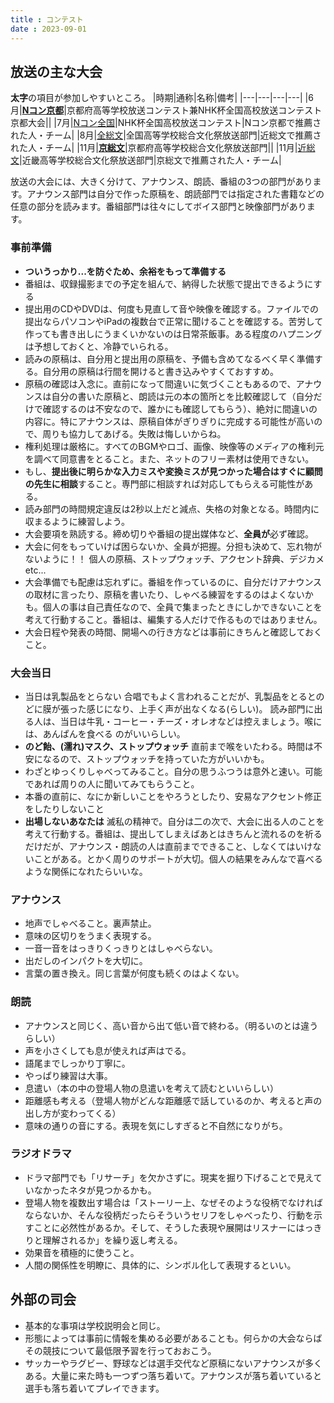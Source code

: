 ```yaml
---
title : コンテスト
date : 2023-09-01
---
```


## 放送の主な大会
**太字**の項目が参加しやすいところ。
|時期|通称|名称|備考|
|---|---|---|---|
|6月|[**Nコン京都**](http://kyoto-hsb.com/nconk.html)|京都府高等学校放送コンテスト兼NHK杯全国高校放送コンテスト京都大会||
|7月|[Nコン全国](http://kyoto-hsb.com/nconz.html)|NHK杯全国高校放送コンテスト|Nコン京都で推薦された人・チーム|
|8月|[全総文](http://kyoto-hsb.com/zensou.html)|全国高等学校総合文化祭放送部門|近総文で推薦された人・チーム|
|11月|[**京総文**](http://kyoto-hsb.com/kyoso.html)|京都府高等学校総合文化祭放送部門||
|11月|[近総文](http://kyoto-hsb.com/kinsou.html)|近畿高等学校総合文化祭放送部門|京総文で推薦された人・チーム|

放送の大会には、大きく分けて、アナウンス、朗読、番組の3つの部門があります。アナウンス部門は自分で作った原稿を、朗読部門では指定された書籍などの任意の部分を読みます。番組部門は往々にしてボイス部門と映像部門があります。

### 事前準備
- **ついうっかり...を防ぐため、余裕をもって準備する**
- 番組は、収録撮影までの予定を組んで、納得した状態で提出できるようにする
- 提出用のCDやDVDは、何度も見直して音や映像を確認する。ファイルでの提出ならパソコンやiPadの複数台で正常に聞けることを確認する。苦労して作っても書き出しにうまくいかないのは日常茶飯事。ある程度のハプニングは予想しておくと、冷静でいられる。
- 読みの原稿は、自分用と提出用の原稿を、予備も含めてなるべく早く準備する。自分用の原稿は行間を開けると書き込みやすくておすすめ。
- 原稿の確認は入念に。直前になって間違いに気づくこともあるので、アナウンスは自分の書いた原稿と、朗読は元の本の箇所とを比較確認して（自分だけで確認するのは不安なので、誰かにも確認してもらう）、絶対に間違いの内容に。特にアナウンスは、原稿自体がぎりぎりに完成する可能性が高いので、周りも協力してあげる。失敗は悔しいからね。
- 権利処理は厳格に。すべてのBGMやロゴ、画像、映像等のメディアの権利元を調べて同意書をとること。また、ネットのフリー素材は使用できない。
- もし、**提出後に明らかな入力ミスや変換ミスが見つかった場合はすぐに顧問の先生に相談**すること。専門部に相談すれば対応してもらえる可能性がある。
- 読み部門の時間規定違反は2秒以上だと減点、失格の対象となる。時間内に収まるように練習しよう。
- 大会要項を熟読する。締め切りや番組の提出媒体など、**全員が**必ず確認。
- 大会に何をもっていけば困らないか、全員が把握。分担も決めて、忘れ物がないように！！ 個人の原稿、ストップウォッチ、アクセント辞典、デジカメetc...
- 大会準備でも配慮は忘れずに。番組を作っているのに、自分だけアナウンスの取材に言ったり、原稿を書いたり、しゃべる練習をするのはよくないかも。個人の事は自己責任なので、全員で集まったときにしかできないことを考えて行動すること。番組は、編集する人だけで作るものではありません。
- 大会日程や発表の時間、開場への行き方などは事前にきちんと確認しておくこと。
### 大会当日
- 当日は乳製品をとらない
合唱でもよく言われることだが、乳製品をとるとのどに膜が張った感じになり、上手く声が出なくなる(らしい)。
読み部門に出る人は、当日は牛乳・コーヒー・チーズ・オレオなどは控えましょう。喉には、あんぱんを食べる
のがいいらしい。
- **のど飴、(濡れ)マスク、ストップウォッチ**
直前まで喉をいたわる。時間は不安になるので、ストップウォッチを持っていた方がいいかも。
- わざとゆっくりしゃべってみること。自分の思うふつうは意外と速い。可能であれば周りの人に聞いてみてもらうこと。
- 本番の直前に、なにか新しいことをやろうとしたり、安易なアクセント修正をしたりしないこと
- **出場しないあなたは** 滅私の精神で。自分は二の次で、大会に出る人のことを考えて行動する。番組は、提出してしまえばあとはきちんと流れるのを祈るだけだが、アナウンス・朗読の人は直前までできること、しなくてはいけないことがある。とかく周りのサポートが大切。個人の結果をみんなで喜べるような関係になれたらいいな。

### アナウンス
- 地声でしゃべること。裏声禁止。
- 意味の区切りをうまく表現する。
- 一音一音をはっきりくっきりとはしゃべらない。
- 出だしのインパクトを大切に。
- 言葉の置き換え。同じ言葉が何度も続くのはよくない。

### 朗読
- アナウンスと同じく、高い音から出て低い音で終わる。（明るいのとは違うらしい）
- 声を小さくしても息が使えれば声はでる。
- 語尾までしっかり丁寧に。
- やっぱり練習は大事。
- 息遣い（本の中の登場人物の息遣いを考えて読むといいらしい）
- 距離感も考える（登場人物がどんな距離感で話しているのか、考えると声の出し方が変わってくる）
- 意味の通りの音にする。表現を気にしすぎると不自然になりがち。

### ラジオドラマ
- ドラマ部門でも「リサーチ」を欠かさずに。現実を掘り下げることで見えていなかったネタが見つかるかも。
- 登場人物を複数出す場合は「ストーリー上、なぜそのような役柄でなければならないか、そんな役柄だったらそういうセリフをしゃべったり、行動を示すことに必然性があるか。そして、そうした表現や展開はリスナーにはっきりと理解されるか」を繰り返し考える。
- 効果音を積極的に使うこと。
- 人間の関係性を明瞭に、具体的に、シンボル化して表現するといい。
## 外部の司会
- 基本的な事項は学校説明会と同じ。
- 形態によっては事前に情報を集める必要があることも。何らかの大会ならばその競技について最低限予習を行っておおこう。
- サッカーやラグビー、野球などは選手交代など原稿にないアナウンスが多くある。大量に来た時も一つずつ落ち着いて。アナウンスが落ち着いていると選手も落ち着いてプレイできます。